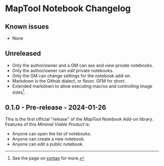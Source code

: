 # MapTool Notebook Changelog

## Known issues

- None

## Unreleased

- Only the author/owner and a GM can *see* and *view* private notebooks.
- Only the author/owner can *edit* private notebooks.
- Only the GM can change settings for the notebook add-on. 
- Markdown is the Github dialect, or flavor. GFM for short. 
- Extended markdown to allow executing macros and controlling image sizes[^1].

## **0.1.0 - Pre-release** - 2024-01-26

This is the first official "release" of the *MapTool Notebook* Add-on library. 
Features of this *Minimal Viable Product* is: 

- Anyone can open the list of notebooks.
- Anyone can create a new notebook.
- Anyone can edit a public notebook. 

[^1]: See the page on [syntax](./data/userguide_syntax.md) for more.

